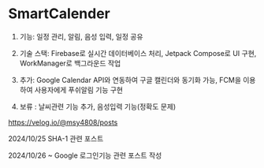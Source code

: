 # SmartCalender

1. 기능: 일정 관리, 알림, 음성 입력, 일정 공유
   
3. 기술 스택: Firebase로 실시간 데이터베이스 처리, Jetpack Compose로 UI 구현, WorkManager로 백그라운드 작업
   
5. 추가: Google Calendar API와 연동하여 구글 캘린더와 동기화 가능, FCM을 이용하여 사용자에게 푸쉬알림 기능 구현

6. 보류 : 날씨관련 기능 추가, 음성입력 기능(정확도 문제)

https://velog.io/@msy4808/posts

2024/10/25 SHA-1 관련 포스트

2024/10/26 ~ Google 로그인기능 관련 포스트 작성